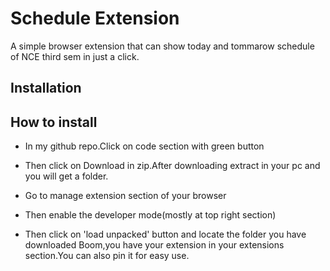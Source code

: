 
# Schedule Extension

A simple browser extension that can show today and tommarow schedule of NCE third sem in just a click.


## Installation




    
## How to install
- In my github repo.Click on code section with green button
- Then click on Download in zip.After downloading extract in your pc and you will get a folder.

- Go to manage extension section of your browser

- Then enable the developer mode(mostly at top right section)
- Then click on 'load unpacked' button and locate the folder you have downloaded 
Boom,you have your extension in your extensions section.You can also pin it for easy use.




